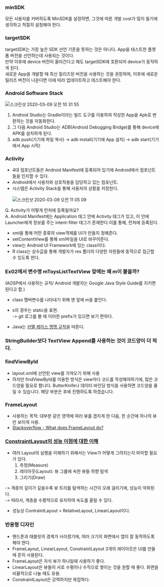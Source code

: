 ### minSDK

모든 사용자를 커버하도록 MinSDK를 설정하면, 그것에 따른 개발 cost가 많이 들기에 생각하고 적절히 설정해야 한다.<br>

### targetSDK

targetSDK는 가장 높은 SDK 선언 기준을 뜻하는 것은 아니다. App을 테스트한 플랫폼 버전을 선언하는데 사용되는 것이다.<br>
만약 이후에 device 버전이 올라간다고 해도 targetSDK에 호환되어 device가 동작하게 된다.<br>
새로운 App을 개발할 때 최신 릴리즈된 버전을 사용하는 것을 권장하며, 이후에 새로운 릴리즈 버전이 나온다면 이에 따라 업데이트하고 테스트해야 한다.<br>

### Android Software Stack

![스크린샷 2020-03-09 오전 10 31 55](https://user-images.githubusercontent.com/26040955/76175765-62c03e00-61f1-11ea-86af-a314a4403f15.png)

1) Android Studio는 Gradle이라는 빌드 도구를 이용하여 작성한 App을 Apk로 변환하는 것을 자동화한다.
2) 그 다음 Android Studio는 ADB(Android Debugging Bridge)를 통해 device에 APK를 설치하게 된다.
3) adb push(기기에 파일 복사) -> adb install(기기에 App 설치) -> adb start(기기에서 App 시작)

### Activity

- 4대 컴포넌트들은 Android Manifest에 등록되어 있기에 Android에서 컴포넌트들을 인지할 수 있다.
- Android에서 사용자와 상호작용을 담당하고 있는 컴포넌트.
- 시스템은 Activity Stack을 통해 사용자의 상황을 저장한다.
<br><br>
![스크린샷 2020-03-09 오전 11 05 09](https://user-images.githubusercontent.com/26040955/76176930-d95f3a80-61f5-11ea-81ab-e9f3b4d9b65b.png)

Q. Activity가 어떻게 런처에 등록될까요?<br>
A. Android Manifest에는 Application 태그 안에 Activity 태그가 있고, 이 안에 Launcher에게 정보를 주는 intent-filter 태그가 존재한다.이를 통해, 런처에 등록된다.

- xml을 통해 어떤 종류의 view객체를 UI가 만들지 정해준다.
- setContentView를 통해 xml파일을 UI로 바꾸어준다.
- view는 Android UI Framework에 있는 class이다.
- R class는 상수값을 통해 개발자가 res 폴더의 다양한 자원들에 동적으로 접근할 수 있도록 한다.

### Ex02에서 변수명 mToysListTextView 앞에는 왜 m이 붙을까?
 (AOSP에서 사용하는 규칙/ Android 개발자는 Google Java Style Guide를 지키면 된다고 함.)
- class 멤버변수를 나타내기 위해 맨 앞에 m을 붙인다.
- s의 경우는 static을 표현.<br>
-> git 로그를 볼 때 이러한 prefix가 있으면 보기 편하다.

- Java는 [카멜 케이스 명명 규칙](https://tworab.tistory.com/59)을 따른다.

### StringBuilder보다 TextView Append를 사용하는 것이 코드양이 더 적다.

### findViewById

- layout.xml에 선언된 view를 가져오기 위해 사용
- 하지만 findViewById를 이용한 방식은 view마다 코드를 작성해야하기에, 많은 코드양을 필요로 합니다. ButterKnife나 데이터 바인딩 방식을 사용하면 코드양을 줄일 수 있습니다. 해당 부분은 후에 진행하도록 하겠습니다. 

### FrameLayout

- 사용하는 목적: 대부분 같은 영역에 여러 뷰를 겹치게 한 다음, 한 순간에 하나의 뷰만 보이게 사용.
- [Stackoverflow - What does FrameLayout do?](https://stackoverflow.com/questions/25679369/what-does-framelayout-do/50086743)

### [ConstraintLayout의 성능 이점에 대한 이해](https://abandonia.tistory.com/1)

- 여러 Layout의 실행을 이해하기 위해서는 View가 어떻게 그려지는지 파악할 필요가 있다.
  1) 측정(Measure)
  2) 레이아웃(Layout): 뷰 그룹에 속한 뷰들 하향 탐색
  3) 그리기(Draw)

-> 계층의 깊이가 깊을수록 뷰 트리를 탐색하는 시간이 오래 걸리기에, 성능이 악화된다.<br>
-> 따라서, 계층을 수평적으로 유지하여 속도를 올릴 수 있다.

- 성능상 ContraintLayout > RelativeLayout, LinearLayout이다.

### 반응형 디자인

- 핸드폰과 태블릿의 경계가 사라졌기에, 여러 크기의 화면에서 앱이 잘 동작하도록 해야 한다.
- FrameLayout, LinearLayout, ConstraintLayout 3개의 레이아웃은 UI를 만들 때 흔히 사용된다.
 - FrameLayout은 자식 뷰가 하나일때 사용하기 좋다.
 - LinearLayout은 뷰들이 서로 수평이나 수직으로 쌓이는 것을 원할 때 좋다. 화면을 비율적으로 나눌 때도 유용.
 - ConstraintLayout은 강력하지만 복잡하다. 

